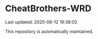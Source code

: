# CheatBrothers-WRD

Last updated: 2025-06-12 19:38:02

This repository is automatically maintained.
